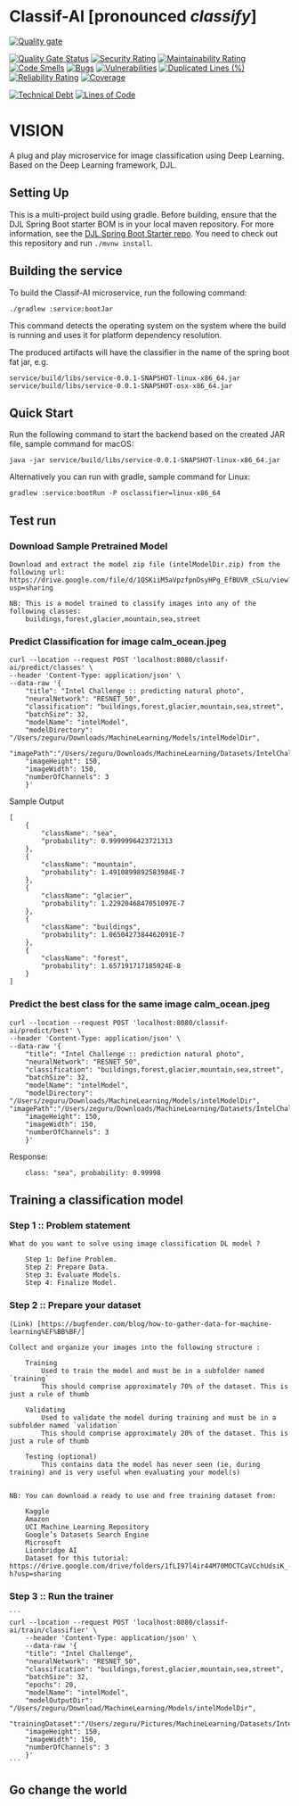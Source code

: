# Classif-AI [pronounced *classify*]

[![Quality gate](https://sonarcloud.io/api/project_badges/quality_gate?project=Software-Elegance_classif-ai)](https://sonarcloud.io/summary/new_code?id=Software-Elegance_classif-ai)

[![Quality Gate Status](https://sonarcloud.io/api/project_badges/measure?project=Software-Elegance_classif-ai&metric=alert_status)](https://sonarcloud.io/summary/new_code?id=Software-Elegance_classif-ai) [![Security Rating](https://sonarcloud.io/api/project_badges/measure?project=Software-Elegance_classif-ai&metric=security_rating)](https://sonarcloud.io/summary/new_code?id=Software-Elegance_classif-ai) [![Maintainability Rating](https://sonarcloud.io/api/project_badges/measure?project=Software-Elegance_classif-ai&metric=sqale_rating)](https://sonarcloud.io/summary/new_code?id=Software-Elegance_classif-ai) [![Code Smells](https://sonarcloud.io/api/project_badges/measure?project=Software-Elegance_classif-ai&metric=code_smells)](https://sonarcloud.io/summary/new_code?id=Software-Elegance_classif-ai) [![Bugs](https://sonarcloud.io/api/project_badges/measure?project=Software-Elegance_classif-ai&metric=bugs)](https://sonarcloud.io/summary/new_code?id=Software-Elegance_classif-ai) [![Vulnerabilities](https://sonarcloud.io/api/project_badges/measure?project=Software-Elegance_classif-ai&metric=vulnerabilities)](https://sonarcloud.io/summary/new_code?id=Software-Elegance_classif-ai) [![Duplicated Lines (%)](https://sonarcloud.io/api/project_badges/measure?project=Software-Elegance_classif-ai&metric=duplicated_lines_density)](https://sonarcloud.io/summary/new_code?id=Software-Elegance_classif-ai) [![Reliability Rating](https://sonarcloud.io/api/project_badges/measure?project=Software-Elegance_classif-ai&metric=reliability_rating)](https://sonarcloud.io/summary/new_code?id=Software-Elegance_classif-ai) [![Coverage](https://sonarcloud.io/api/project_badges/measure?project=Software-Elegance_classif-ai&metric=coverage)](https://sonarcloud.io/summary/new_code?id=Software-Elegance_classif-ai) 

[![Technical Debt](https://sonarcloud.io/api/project_badges/measure?project=Software-Elegance_classif-ai&metric=sqale_index)](https://sonarcloud.io/summary/new_code?id=Software-Elegance_classif-ai) [![Lines of Code](https://sonarcloud.io/api/project_badges/measure?project=Software-Elegance_classif-ai&metric=ncloc)](https://sonarcloud.io/summary/new_code?id=Software-Elegance_classif-ai)

# VISION

A plug and play microservice for image classification using Deep Learning. 
Based on the Deep Learning framework, DJL.



## Setting Up

This is a multi-project build using gradle.
Before building, ensure that the DJL Spring Boot starter BOM is in your local maven repository. 
For more information, see the [DJL Spring Boot Starter repo](https://github.com/awslabs/djl-starter). 
You need to check out this repository and run `./mvnw install`.


## Building the service

To build the Classif-AI microservice, run the following command:

    ./gradlew :service:bootJar


This command detects the operating system on the system where the build is running and uses it for platform dependency resolution.
  
The produced artifacts will have the classifier in the name of the spring boot fat jar, e.g.

    service/build/libs/service-0.0.1-SNAPSHOT-linux-x86_64.jar
    service/build/libs/service-0.0.1-SNAPSHOT-osx-x86_64.jar

## Quick Start

Run the following command to start the backend based on the created JAR file, sample command for macOS:

    java -jar service/build/libs/service-0.0.1-SNAPSHOT-linux-x86_64.jar


Alternatively you can run with gradle, sample command for Linux:   
  
    gradlew :service:bootRun -P osclassifier=linux-x86_64



## Test run 

### Download Sample Pretrained Model

    Download and extract the model zip file (intelModelDir.zip) from the following url: https://drive.google.com/file/d/1QSKiiM5aVpzfpnDsyHPg_EfBUVR_cSLu/view?usp=sharing

    NB: This is a model trained to classify images into any of the following classes:
        buildings,forest,glacier,mountain,sea,street

### Predict Classification for image calm_ocean.jpeg


```
curl --location --request POST 'localhost:8080/classif-ai/predict/classes' \
--header 'Content-Type: application/json' \
--data-raw '{
    "title": "Intel Challenge :: predicting natural photo",
    "neuralNetwork": "RESNET_50",
    "classification": "buildings,forest,glacier,mountain,sea,street",
    "batchSize": 32,
    "modelName": "intelModel",
    "modelDirectory": "/Users/zeguru/Downloads/MachineLearning/Models/intelModelDir",
    "imagePath":"/Users/zeguru/Downloads/MachineLearning/Datasets/IntelChallenge/testing/calm_ocean.jpeg",
    "imageHeight": 150,
    "imageWidth": 150,
    "numberOfChannels": 3
    }'
```

Sample Output

    [
        {
            "className": "sea",
            "probability": 0.9999996423721313
        },
        {
            "className": "mountain",
            "probability": 1.4910899892583984E-7
        },
        {
            "className": "glacier",
            "probability": 1.2292046847051097E-7
        },
        {
            "className": "buildings",
            "probability": 1.0650427384462091E-7
        },
        {
            "className": "forest",
            "probability": 1.657191717185924E-8
        }
    ]

### Predict the best class for the same image calm_ocean.jpeg


```
curl --location --request POST 'localhost:8080/classif-ai/predict/best' \
--header 'Content-Type: application/json' \
--data-raw '{
    "title": "Intel Challenge :: prediction natural photo",
    "neuralNetwork": "RESNET_50",
    "classification": "buildings,forest,glacier,mountain,sea,street",
    "batchSize": 32,
    "modelName": "intelModel",
    "modelDirectory": "/Users/zeguru/Downloads/MachineLearning/Models/intelModelDir", "imagePath":"/Users/zeguru/Downloads/MachineLearning/Datasets/IntelChallenge/testing/calm_ocean.jpeg",
    "imageHeight": 150,
    "imageWidth": 150,
    "numberOfChannels": 3
    }'
```

Response:

```
    class: "sea", probability: 0.99998
```


## Training a classification model

### Step 1 :: Problem statement

    What do you want to solve using image classification DL model ?

        Step 1: Define Problem.
        Step 2: Prepare Data.
        Step 3: Evaluate Models.
        Step 4: Finalize Model.

### Step 2 :: Prepare your dataset


    (Link) [https://bugfender.com/blog/how-to-gather-data-for-machine-learning%EF%BB%BF/]

    Collect and organize your images into the following structure :

        Training
            Used to train the model and must be in a subfolder named `training`
            This should comprise approximately 70% of the dataset. This is just a rule of thumb

        Validating
            Used to validate the model during training and must be in a subfolder named `validation`
            This should comprise approximately 20% of the dataset. This is just a rule of thumb

        Testing (optional)
            This contains data the model has never seen (ie, during training) and is very useful when evaluating your model(s) 


    NB: You can download a ready to use and free training dataset from:

        Kaggle
        Amazon
        UCI Machine Learning Repository
        Google’s Datasets Search Engine
        Microsoft
        Lionbridge AI
        Dataset for this tutorial: https://drive.google.com/drive/folders/1fLI97l4ir44M70MOCTCaVCchUdsiK_-h?usp=sharing


### Step 3 :: Run the trainer

    ```
    curl --location --request POST 'localhost:8080/classif-ai/train/classifier' \
        --header 'Content-Type: application/json' \
        --data-raw '{
        "title": "Intel Challenge",
        "neuralNetwork": "RESNET_50",
        "classification": "buildings,forest,glacier,mountain,sea,street",
        "batchSize": 32,
        "epochs": 20,
        "modelName": "intelModel",
        "modelOutputDir": "/Users/zeguru/Download/MachineLearning/Models/intelModelDir",
        "trainingDataset":"/Users/zeguru/Pictures/MachineLearning/Datasets/IntelChallenge",
        "imageHeight": 150,
        "imageWidth": 150,
        "numberOfChannels": 3
        }'
    ```

## Go change the world
